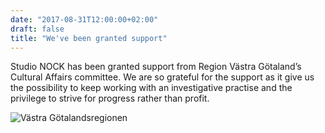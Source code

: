 ```yaml
---
date: "2017-08-31T12:00:00+02:00"
draft: false
title: "We've been granted support"
---
```


Studio NOCK has been granted support from Region Västra Götaland’s Cultural Affairs committee. We are so grateful for the support as it give us the possibility to keep working with an investigative practise and the privilege to strive for progress rather than profit.

<!--more-->
![Västra Götalandsregionen](/uploads/vg.jpg)
